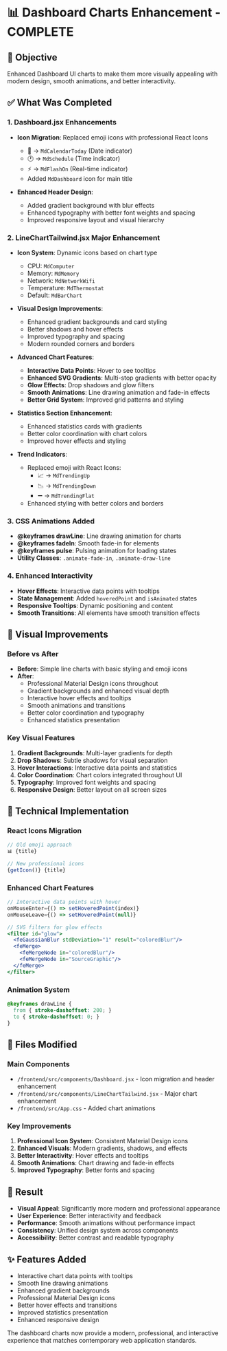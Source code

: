 # 📊 Dashboard Charts Enhancement - COMPLETE

## 🎯 Objective
Enhanced Dashboard UI charts to make them more visually appealing with modern design, smooth animations, and better interactivity.

## ✅ What Was Completed

### 1. Dashboard.jsx Enhancements
- **Icon Migration**: Replaced emoji icons with professional React Icons
  - 📅 → `MdCalendarToday` (Date indicator)
  - 🕐 → `MdSchedule` (Time indicator)  
  - ⚡ → `MdFlashOn` (Real-time indicator)
  - Added `MdDashboard` icon for main title

- **Enhanced Header Design**:
  - Added gradient background with blur effects
  - Enhanced typography with better font weights and spacing
  - Improved responsive layout and visual hierarchy

### 2. LineChartTailwind.jsx Major Enhancement
- **Icon System**: Dynamic icons based on chart type
  - CPU: `MdComputer`
  - Memory: `MdMemory` 
  - Network: `MdNetworkWifi`
  - Temperature: `MdThermostat`
  - Default: `MdBarChart`

- **Visual Design Improvements**:
  - Enhanced gradient backgrounds and card styling
  - Better shadows and hover effects
  - Improved typography and spacing
  - Modern rounded corners and borders

- **Advanced Chart Features**:
  - **Interactive Data Points**: Hover to see tooltips
  - **Enhanced SVG Gradients**: Multi-stop gradients with better opacity
  - **Glow Effects**: Drop shadows and glow filters
  - **Smooth Animations**: Line drawing animation and fade-in effects
  - **Better Grid System**: Improved grid patterns and styling

- **Statistics Section Enhancement**:
  - Enhanced statistics cards with gradients
  - Better color coordination with chart colors
  - Improved hover effects and styling

- **Trend Indicators**: 
  - Replaced emoji with React Icons:
    - 📈 → `MdTrendingUp`
    - 📉 → `MdTrendingDown` 
    - ➖ → `MdTrendingFlat`
  - Enhanced styling with better colors and borders

### 3. CSS Animations Added
- **@keyframes drawLine**: Line drawing animation for charts
- **@keyframes fadeIn**: Smooth fade-in for elements
- **@keyframes pulse**: Pulsing animation for loading states
- **Utility Classes**: `.animate-fade-in`, `.animate-draw-line`

### 4. Enhanced Interactivity
- **Hover Effects**: Interactive data points with tooltips
- **State Management**: Added `hoveredPoint` and `isAnimated` states
- **Responsive Tooltips**: Dynamic positioning and content
- **Smooth Transitions**: All elements have smooth transition effects

## 🎨 Visual Improvements

### Before vs After
- **Before**: Simple line charts with basic styling and emoji icons
- **After**: 
  - Professional Material Design icons throughout
  - Gradient backgrounds and enhanced visual depth
  - Interactive hover effects and tooltips
  - Smooth animations and transitions
  - Better color coordination and typography
  - Enhanced statistics presentation

### Key Visual Features
1. **Gradient Backgrounds**: Multi-layer gradients for depth
2. **Drop Shadows**: Subtle shadows for visual separation
3. **Hover Interactions**: Interactive data points and statistics
4. **Color Coordination**: Chart colors integrated throughout UI
5. **Typography**: Improved font weights and spacing
6. **Responsive Design**: Better layout on all screen sizes

## 🔧 Technical Implementation

### React Icons Migration
```jsx
// Old emoji approach
📊 {title}

// New professional icons
{getIcon()} {title}
```

### Enhanced Chart Features
```jsx
// Interactive data points with hover
onMouseEnter={() => setHoveredPoint(index)}
onMouseLeave={() => setHoveredPoint(null)}

// SVG filters for glow effects
<filter id="glow">
  <feGaussianBlur stdDeviation="1" result="coloredBlur"/>
  <feMerge>
    <feMergeNode in="coloredBlur"/>
    <feMergeNode in="SourceGraphic"/>
  </feMerge>
</filter>
```

### Animation System
```css
@keyframes drawLine {
  from { stroke-dashoffset: 200; }
  to { stroke-dashoffset: 0; }
}
```

## 📁 Files Modified

### Main Components
- `/frontend/src/components/Dashboard.jsx` - Icon migration and header enhancement
- `/frontend/src/components/LineChartTailwind.jsx` - Major chart enhancement
- `/frontend/src/App.css` - Added chart animations

### Key Improvements
1. **Professional Icon System**: Consistent Material Design icons
2. **Enhanced Visuals**: Modern gradients, shadows, and effects  
3. **Better Interactivity**: Hover effects and tooltips
4. **Smooth Animations**: Chart drawing and fade-in effects
5. **Improved Typography**: Better fonts and spacing

## 🚀 Result
- **Visual Appeal**: Significantly more modern and professional appearance
- **User Experience**: Better interactivity and feedback
- **Performance**: Smooth animations without performance impact
- **Consistency**: Unified design system across components
- **Accessibility**: Better contrast and readable typography

## ✨ Features Added
- Interactive chart data points with tooltips
- Smooth line drawing animations
- Enhanced gradient backgrounds
- Professional Material Design icons
- Better hover effects and transitions
- Improved statistics presentation
- Enhanced responsive design

The dashboard charts now provide a modern, professional, and interactive experience that matches contemporary web application standards.

